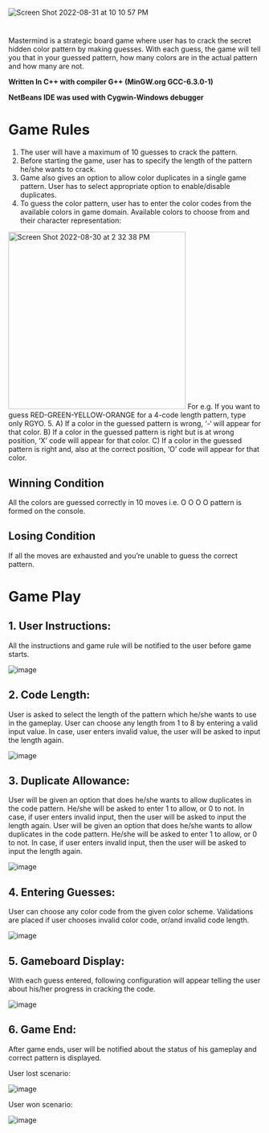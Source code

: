 ![Screen Shot 2022-08-31 at 10 10 57 PM](https://user-images.githubusercontent.com/85970478/187823962-1f6436b0-bbc7-4f73-8c64-6b106f28147b.png)

# 

Mastermind is a strategic board game where user has to crack the secret hidden color pattern by making guesses. With each guess, the game will tell you that in your guessed pattern, how many colors are in the actual pattern and how many are not.

**Written In C++ with compiler G++ (MinGW.org GCC-6.3.0-1)**

**NetBeans IDE was used with Cygwin-Windows debugger**

# Game Rules

1. The user will have a maximum of 10 guesses to crack the pattern.
2. Before starting the game, user has to specify the length of the pattern he/she wants to crack.
3. Game also gives an option to allow color duplicates in a single game pattern. User has to select appropriate option to enable/disable duplicates.
4. To guess the color pattern, user has to enter the color codes from the available colors in game domain.
Available colors to choose from and their character representation:
<img width="353" alt="Screen Shot 2022-08-30 at 2 32 38 PM" src="https://user-images.githubusercontent.com/85970478/187526930-42aed298-50e0-4b62-8c89-533802140623.png">
For e.g. If you want to guess RED-GREEN-YELLOW-ORANGE for a 4-code length pattern, type only RGYO.
5. A) If a color in the guessed pattern is wrong, ‘-‘ will appear for that color.
   B) If a color in the guessed pattern is right but is at wrong position, ‘X’ code will appear for that color.
   C) If a color in the guessed pattern is right and, also at the correct position, ‘O’ code will appear for that color.
   
## Winning Condition
All the colors are guessed correctly in 10 moves i.e. O O O O pattern is formed on the console.

## Losing Condition
If all the moves are exhausted and you’re unable to guess the correct pattern.

# Game Play
## 1. User Instructions:
All the instructions and game rule will be notified to the user before game starts.

![image](https://user-images.githubusercontent.com/85970478/187520312-2e27ffe6-d550-4759-90ce-6855025c88f5.png)

## 2. Code Length:
User is asked to select the length of the pattern which he/she wants to use in the gameplay. User can choose any length from 1 to 8 by entering a valid input value. In case, user enters invalid value, the user will be asked to input the length again.

![image](https://user-images.githubusercontent.com/85970478/187527227-ada11f4b-92b4-49f2-8c04-ac27d71ca4ea.png)

## 3. Duplicate Allowance:
User will be given an option that does he/she wants to allow duplicates in the code pattern. He/she will be asked to enter 1 to allow, or 0 to not. In case, if user enters invalid input, then the user will be asked to input the length again. User will be given an option that does he/she wants to allow duplicates in the code pattern. He/she will be asked to enter 1 to allow, or 0 to not. In case, if user enters invalid input, then the user will be asked to input the length again.

![image](https://user-images.githubusercontent.com/85970478/187527289-77bdef63-c82f-4f7a-a468-cd9c6e776aed.png)

## 4. Entering Guesses:
User can choose any color code from the given color scheme. Validations are placed if user chooses invalid color code, or/and invalid code length.

![image](https://user-images.githubusercontent.com/85970478/187527402-5d7d5524-20b6-4704-ab35-514013da9171.png)

## 5. Gameboard Display:
With each guess entered, following configuration will appear telling the user about his/her progress in cracking the code.

![image](https://user-images.githubusercontent.com/85970478/187527474-d5be36a9-f82e-4e6d-8cfa-b1569cbbef04.png)

## 6. Game End:
After game ends, user will be notified about the status of his gameplay and correct pattern is displayed.

User lost scenario:

![image](https://user-images.githubusercontent.com/85970478/187527669-d0fc84c2-a4d4-4cb0-834d-1d584f72b9f2.png)

User won scenario:

![image](https://user-images.githubusercontent.com/85970478/187527730-674af47a-b23f-4962-b409-18d290c49b3f.png)
